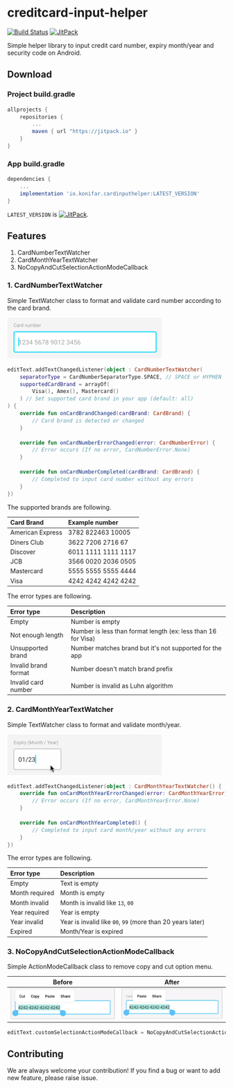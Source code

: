 # creditcard-input-helper

[![Build Status](https://circleci.com/gh/konifar/creditcard-input-helper.svg?style=shield)](https://circleci.com/gh/konifar/creditcard-input-helper/tree/master)
[![JitPack](https://jitpack.io/v/konifar/creditcard-input-helper.svg)](https://jitpack.io/#konifar/creditcard-input-helper)

Simple helper library to input credit card number, expiry month/year and security code on Android.

## Download

### Project build.gradle

```groovy
allprojects {
    repositories {
        ...
        maven { url "https://jitpack.io" }
    }
}
```

### App build.gradle

```groovy
dependencies {
    ...
    implementation 'io.konifar.cardinputhelper:LATEST_VERSION'
}
```

`LATEST_VERSION` is [![JitPack](https://jitpack.io/v/konifar/creditcard-input-helper.svg)](https://jitpack.io/#konifar/creditcard-input-helper).

## Features

1. CardNumberTextWatcher
2. CardMonthYearTextWatcher
3. NoCopyAndCutSelectionActionModeCallback

### 1. CardNumberTextWatcher

Simple TextWatcher class to format and validate card number according to the card brand.

![number_format.gif](art/number_format.gif)

```kotlin
editText.addTextChangedListener(object : CardNumberTextWatcher(
    separatorType = CardNumberSeparatorType.SPACE, // SPACE or HYPHEN
    supportedCardBrand = arrayOf(
        Visa(), Amex(), Mastercard()
    ) // Set supported card brand in your app (default: all)
) {
    override fun onCardBrandChanged(cardBrand: CardBrand) {
        // Card brand is detected or changed
    }

    override fun onCardNumberErrorChanged(error: CardNumberError) {
        // Error occurs (If no error, CardNumberError.None)
    }

    override fun onCardNumberCompleted(cardBrand: CardBrand) {
        // Completed to input card number without any errors
    }
})
```

The supported brands are following.

Card Brand | Example number
:-- | :--
American Express | 3782 822463 10005
Diners Club | 3622 7206 2716 67
Discover | 6011 1111 1111 1117
JCB | 3566 0020 2036 0505
Mastercard | 5555 5555 5555 4444
Visa | 4242 4242 4242 4242

The error types are following.

Error type | Description
:-- | :--
Empty | Number is empty 
Not enough length | Number is less than format length (ex: less than 16 for Visa)
Unsupported brand | Number matches brand but it's not supported for the app
Invalid brand format | Number doesn't match brand prefix
Invalid card number | Number is invalid as Luhn algorithm

### 2. CardMonthYearTextWatcher

Simple TextWatcher class to format and validate month/year.

![month_year_format.gif](art/month_year_format.gif)

```kotlin
editText.addTextChangedListener(object : CardMonthYearTextWatcher() {
    override fun onCardMonthYearErrorChanged(error: CardMonthYearError) {
        // Error occurs (If no error, CardMonthYearError.None)
    }

    override fun onCardMonthYearCompleted() {
        // Completed to input card month/year without any errors
    }
})
```

The error types are following.

Error type | Description
:-- | :--
Empty | Text is empty 
Month required | Month is empty
Month invalid | Month is invalid like `13`, `00`
Year required | Year is empty
Year invalid | Year is invalid like `00`, `99` (more than 20 years later)
Expired | Month/Year is expired

### 3. NoCopyAndCutSelectionActionModeCallback

Simple ActionModeCallback class to remove copy and cut option menu.

Before | After
:--: | :--:
![option_menu_before.png](art/option_menu_before.png) | ![option_menu_after.png](art/option_menu_after.png)

```kotlin
editText.customSelectionActionModeCallback = NoCopyAndCutSelectionActionModeCallback()
```

## Contributing
We are always welcome your contribution!
If you find a bug or want to add new feature, please raise issue.